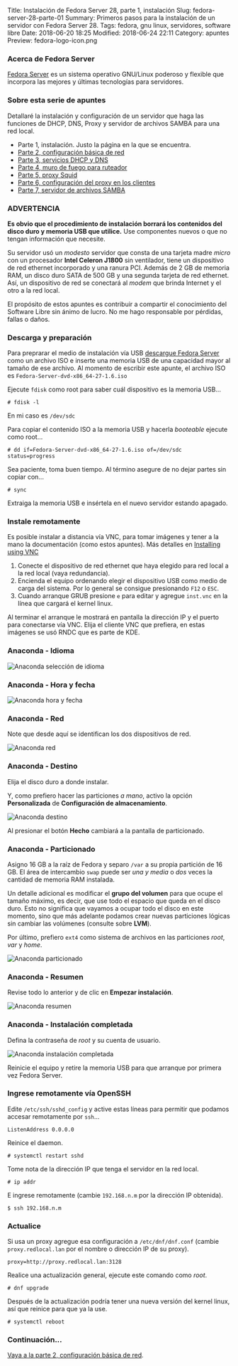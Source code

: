 Title: Instalación de Fedora Server 28, parte 1, instalación
Slug: fedora-server-28-parte-01
Summary: Primeros pasos para la instalación de un servidor con Fedora Server 28.
Tags: fedora, gnu linux, servidores, software libre
Date: 2018-06-20 18:25
Modified: 2018-06-24 22:11
Category: apuntes
Preview: fedora-logo-icon.png


### Acerca de Fedora Server

[Fedora Server](https://getfedora.org/) es un sistema operativo GNU/Linux poderoso y flexible que incorpora las mejores y últimas tecnologías para servidores.

### Sobre esta serie de apuntes

Detallaré la instalación y configuración de un servidor que haga las funciones de DHCP, DNS, Proxy y servidor de archivos SAMBA para una red local.

* Parte 1, instalación. Justo la página en la que se encuentra.
* [Parte 2, configuración básica de red]({filename}/apuntes/fedora-server-28-parte-02/fedora-server-28-parte-02.md)
* [Parte 3, servicios DHCP y DNS]({filename}/apuntes/fedora-server-28-parte-03/fedora-server-28-parte-03.md)
* [Parte 4, muro de fuego para ruteador]({filename}/apuntes/fedora-server-28-parte-04/fedora-server-28-parte-04.md)
* [Parte 5, proxy Squid]({filename}/apuntes/fedora-server-28-parte-05/fedora-server-28-parte-05.md)
* [Parte 6, configuración del proxy en los clientes]({filename}/apuntes/fedora-server-28-parte-06/fedora-server-28-parte-06.md)
* [Parte 7, servidor de archivos SAMBA]({filename}/apuntes/fedora-server-28-parte-07/fedora-server-28-parte-07.md)

### ADVERTENCIA

**Es obvio que el procedimiento de instalación borrará los contenidos del disco duro y memoria USB que utilice.** Use componentes nuevos o que no tengan información que necesite.

Su servidor usó un *modesto* servidor que consta de una tarjeta madre *micro* con un procesador **Intel Celeron J1800** sin ventilador, tiene un dispositivo de red ethernet incorporado y una ranura PCI. Además de 2 GB de memoria RAM, un disco duro SATA de 500 GB y una segunda tarjeta de red ethernet. Así, un dispositivo de red se conectará al *modem* que brinda Internet y el otro a la red local.

El propósito de estos apuntes es contribuir a compartir el conocimiento del Software Libre sin ánimo de lucro. No me hago responsable por pérdidas, fallas o daños.

### Descarga y preparación

Para preprarar el medio de instalación vía USB [descargue Fedora Server](https://getfedora.org/es/server/download/) como un archivo ISO e inserte una memoria USB de una capacidad mayor al tamaño de ese archivo. Al momento de escribir este apunte, el archivo ISO es `Fedora-Server-dvd-x86_64-27-1.6.iso`

Ejecute `fdisk` como root para saber cuál dispositivo es la memoria USB...

    # fdisk -l

En mi caso es `/dev/sdc`

Para copiar el contenido ISO a la memoria USB y hacerla *booteable* ejecute como root...

    # dd if=Fedora-Server-dvd-x86_64-27-1.6.iso of=/dev/sdc status=progress

Sea paciente, toma buen tiempo. Al término asegure de no dejar partes sin copiar con...

    # sync

Extraiga la memoria USB e insértela en el nuevo servidor estando apagado.

### Instale remotamente

Es posible instalar a distancia vía VNC, para tomar imágenes y tener a la mano la documentación (como estos apuntes). Más detalles en [Installing using VNC](https://docs.fedoraproject.org/f27/install-guide/advanced/VNC_Installations.html#chap-vnc-installations)

1. Conecte el dispositivo de red ethernet que haya elegido para red local a la red local (vaya redundancia).
2. Encienda el equipo ordenando elegir el dispositivo USB como medio de carga del sistema. Por lo general se consigue presionando `F12` o `ESC`.
3. Cuando arranque GRUB presione `e` para editar y agregue `inst.vnc` en la línea que cargará el kernel linux.

Al terminar el arranque le mostrará en pantalla la dirección IP y el puerto para conectarse vía VNC. Elija el cliente VNC que prefiera, en estas imágenes se usó RNDC que es parte de KDE.

### Anaconda - Idioma

<img class="img-fluid" src="anaconda-idioma.png" alt="Anaconda selección de idioma">

### Anaconda - Hora y fecha

<img class="img-fluid" src="anaconda-hora-fecha.png" alt="Anaconda hora y fecha">

### Anaconda - Red

Note que desde aquí se identifican los dos dispositivos de red.

<img class="img-fluid" src="anaconda-red.png" alt="Anaconda red">

### Anaconda - Destino

Elija el disco duro a donde instalar.

Y, como prefiero hacer las particiones *a mano*, activo la opción **Personalizada** de **Configuración de almacenamiento**.

<img class="img-fluid" src="anaconda-destino.png" alt="Anaconda destino">

Al presionar el botón **Hecho** cambiará a la pantalla de particionado.

### Anaconda - Particionado

Asigno 16 GB a la raíz de Fedora y separo `/var` a su propia partición de 16 GB. El área de intercambio `swap` puede ser *una y media* o *dos* veces la cantidad de memoria RAM instalada.

Un detalle adicional es modificar el **grupo del volumen** para que ocupe el tamaño máximo, es decir, que use todo el espacio que queda en el disco duro. Esto no significa que vayamos a ocupar todo el disco en este momento, sino que más adelante podamos crear nuevas particiones lógicas sin cambiar las volúmenes (consulte sobre **LVM**).

Por último, prefiero `ext4` como sistema de archivos en las particiones *root*, *var* y *home*.

<img class="img-fluid" src="anaconda-particionado.png" alt="Anaconda particionado">

### Anaconda - Resumen

Revise todo lo anterior y de clic en **Empezar instalación**.

<img class="img-fluid" src="anaconda-resumen.png" alt="Anaconda resumen">

### Anaconda - Instalación completada

Defina la contraseña de *root* y su cuenta de usuario.

<img class="img-fluid" src="anaconda-completado.png" alt="Anaconda instalación completada">

Reinicie el equipo y retire la memoria USB para que arranque por primera vez Fedora Server.

### Ingrese remotamente vía OpenSSH

Edite `/etc/ssh/sshd_config` y active estas líneas para permitir que podamos accesar remotamente por `ssh`...

    ListenAddress 0.0.0.0

Reinice el daemon.

    # systemctl restart sshd

Tome nota de la dirección IP que tenga el servidor en la red local.

    # ip addr

E ingrese remotamente (cambie `192.168.n.m` por la dirección IP obtenida).

    $ ssh 192.168.n.m

### Actualice

Si usa un proxy agregue esa configuración a `/etc/dnf/dnf.conf` (cambie `proxy.redlocal.lan` por el nombre o dirección IP de su proxy).

    proxy=http://proxy.redlocal.lan:3128

Realice una actualización general, ejecute este comando como *root*.

    # dnf upgrade

Después de la actualización podría tener una nueva versión del kernel linux, así que reinice para que ya la use.

    # systemctl reboot

### Continuación...

[Vaya a la parte 2, configuración básica de red]({filename}/apuntes/fedora-server-28-parte-02/fedora-server-28-parte-02.md).
